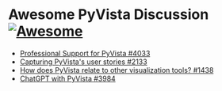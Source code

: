# Awesome PyVista Discussion [![Awesome](https://awesome.re/badge-flat.svg)](https://awesome.re)
- [Professional Support for PyVista #4033](https://github.com/pyvista/pyvista/discussions/4033)
- [Capturing PyVista's user stories #2133](https://github.com/pyvista/pyvista/discussions/2133)
- [How does PyVista relate to other visualization tools? #1438](https://github.com/pyvista/pyvista/discussions/1438)
- [ChatGPT with PyVista #3984](https://github.com/pyvista/pyvista/discussions/3984)
